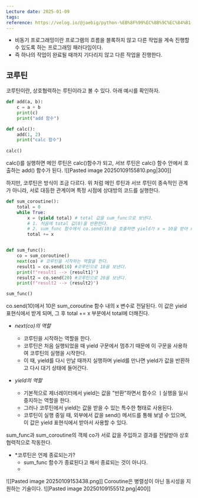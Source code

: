 ```yaml
---
Lecture date: 2025-01-09
tags: 
reference: https://velog.io/@jaebig/python-%EB%8F%99%EC%8B%9C%EC%84%B1-%EA%B4%80%EB%A6%AC-3-%EC%BD%94%EB%A3%A8%ED%8B%B4Coroutine
---
```

- 비동기 프로그래밍이란 프로그램의 흐름을 블록하지 않고 다른 작업을 계속 진행할 수 있도록 하는 프로그래밍 패러다임이다.
- 즉 하나의 작업이 완료될 때까지 기다리지 않고 다른 작업을 진행한다.

## 코루틴
코루틴이란, 상호협력하는 루틴이라고 볼 수 있다.
아래 예시를 확인하자.

```python
def add(a, b):
	c = a + b
    print(c)
    print("add 함수")

def calc():
	add(1, 2) 
    print("calc 함수")
    
calc()
```

calc()를 실행하면 메인 루틴은 calc()함수가 되고, 서브 루틴은 calc() 함수 안에서 호출하는 add() 함수가 된다.
![[Pasted image 20250109155810.png|300]]

하지만, 코루틴은 방식이 조금 다르다.
위 처럼 메인 루틴과 서브 루틴이 종속적인 관계가 아니라, 서로 대등한 관계이며 특정 시점에 상대방의 코드를 실행한다.
```python
def sum_coroutine():
    total = 0
    while True:
        x = (yield total) # total 값을 sum_func으로 보낸다.
		# 1. 처음에 total 값(0)을 반환한다.
		# 2. sum_func 함수에서 co.send(10)을 호출하면 yield가 x = 10을 받아 x에 할당된다.
        total += x


def sum_func():
    co = sum_coroutine()
    next(co) # 코루틴을 시작하는 역할을 한다.
    result1 = co.send(10) #코루틴으로 10을 보낸다.
    print(f"result1 --> {result1}")
    result2 = co.send(20) #코루틴으로 20을 보낸다.
    print(f"result2 --> {result2}")

sum_func()
```
co.send(10)에서 10은 sum_coroutine 함수 내의 x 변수로 전달된다.
이 값은 yield 표현식에서 받게 되며, 그 후 total += x 부분에서 total에 더해진다.

- *next(co)의 역할*
	- 코루틴을 시작하는 역할을 한다.
	- 코루틴은 처음 실행되었을 때 yield 구문에서 멈추기 때문에 이 구문을 사용하여 코루틴의 실행을 시작한다.
	- 이 때, yield를 다시 만날 때까지 실행하며 yield를 만나면 yield가 값을 반환하고 다시 대기 상태에 들어간다.

- *yield의 역할*
	- 기본적으로 제너레이터에서 yield는 값을 "반환"하면서 함수으 ㅣ실행을 일시 중지하는 역할을 한다.
	- 그러나 코루틴에서 yield는 값을 받을 수 있는 특수한 형태로 사용된다.
	- 코루틴이 실행 중일 때, 외부에서 값을 send() 메서드를 통해 보낼 수 있으며, 이 값은 yield 표현식에서 받아서 사용할 수 있다.

sum_func과 sum_coroutine의 객체 co가 서로 값을 주입하고 결과를 전달받아 상호 협력적으로 작동한다.

* *코루틴은 언제 종료되는가?
	- sum_func 함수가 종료된다고 해서 종료되는 것이 아니다.
	- 
![[Pasted image 20250109153438.png]]
Coroutine은 병렬성이 아닌 동시성을 지원하는 기술이다.
![[Pasted image 20250109155512.png|400]]
